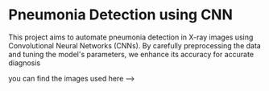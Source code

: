# Pneumonia Detection using CNN
This project aims to automate pneumonia detection in X-ray images using Convolutional Neural Networks (CNNs). By carefully preprocessing the data and tuning the model's parameters, we enhance its accuracy for accurate diagnosis

you can find the images used here --> 
